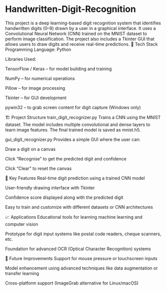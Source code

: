 # Handwritten-Digit-Recognition
This project is a deep learning-based digit recognition system that identifies handwritten digits (0–9) drawn by a user in a graphical interface. It uses a Convolutional Neural Network (CNN) trained on the MNIST dataset to perform image classification. The project also includes a Tkinter GUI that allows users to draw digits and receive real-time predictions.
🔧 Tech Stack
Programming Language: Python

Libraries Used:

TensorFlow / Keras – for model building and training

NumPy – for numerical operations

Pillow – for image processing

Tkinter – for GUI development

pywin32 – to grab screen content for digit capture (Windows only)

🏗️ Project Structure
train_digit_recognizer.py
Trains a CNN using the MNIST dataset. The model includes multiple convolutional and dense layers to learn image features. The final trained model is saved as mnist.h5.

gui_digit_recognizer.py
Provides a simple GUI where the user can:

Draw a digit on a canvas

Click “Recognise” to get the predicted digit and confidence

Click “Clear” to reset the canvas

🎯 Key Features
Real-time digit prediction using a trained CNN model

User-friendly drawing interface with Tkinter

Confidence score displayed along with the predicted digit

Easy to train and customize with different datasets or CNN architectures

📈 Applications
Educational tools for learning machine learning and computer vision

Prototype for digit input systems like postal code readers, cheque scanners, etc.

Foundation for advanced OCR (Optical Character Recognition) systems

🚀 Future Improvements
Support for mouse pressure or touchscreen inputs

Model enhancement using advanced techniques like data augmentation or transfer learning

Cross-platform support (ImageGrab alternative for Linux/macOS)

